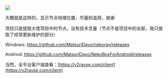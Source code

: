 ![](nekoray_g6NZqPlsZX.webp)

大概就是这样的，显示节点地理位置，尽量别滥用，谢谢

项目只是提取大佬项目中的节点，没有技术含量（节点不是项目中的全部，我只提取了经常更新维护的部分）

Windows: https://github.com/MatsuriDayo/nekoray/releases

Andriod: https://github.com/MatsuriDayo/NekoBoxForAndroid/releases

当然，全平台客户端查看：[https://v2rayse.com/client](https://v2rayse.com/client)
